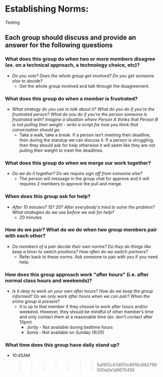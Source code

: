# Establishing Norms:

Testing

## Each group should discuss and provide an answer for the following questions

### What does this group do when two or more members disagree (ex. on a technical approach, a technology choice, etc)?

- _Do you vote? Does the whole group get involved? Do you get someone else to decide?_
  - Get the whole group involved and talk through the disagreement.

### What does this group do when a member is frustrated?

- _What strategy do you use to talk about it? What do you do if you're the frustrated person? What do you do if you're the person someone is frustrated with? Imagine a situation where Person A thinks that Person B is not pulling their weight - write a script for how you think that conversation should go._
  - Take a walk, take a break. If a person isn’t meeting their deadline, then during the standup we can discuss it. If a person is struggling, then they should ask for help otherwise it will seem like they are not pulling their weight to meet the deadlines.

### What does this group do when we merge our work together?

- _Do we do it together? Do we require sign off from someone else?_
  - The person will message in the group chat for approve and it will requires 2 members to approve the pull and merge.

### When does this group ask for help?

- _After 10 minutes? 15? 20? After everybody's tried to solve the problem? What strategies do we use before we ask for help?_
  - 20 minutes

### How do we pair? What do we do when two group members pair with each other?

- _Do members of a pair decide their own norms? Do they do things like keep a timer to switch positions? How often do we switch partners?_
  - Refer back to these norms. Ask someone to pair with you if you need help.

### How does this group approach work "after hours" (i.e. after normal class hours and weekends)?

- _Is it okay to work on your own after hours? How do we keep the group informed? Do we only work after hours when we can pair? When the entire group is present?_
  - It is up to that member if they choose to work after hours and/or weekend. However, they should be mindful of other member’s time and only contact them at a reasonable time (ex: don’t contact after 10pm)
    - Jordy - Not available during bedtime hours
    - Sonia - Not available on Sunday (9/25)

### What time does this group have daily stand up?

- 10:45AM
  > > > > > > > 5af6f2c47d051c8916c682799000a0e1d9670456

